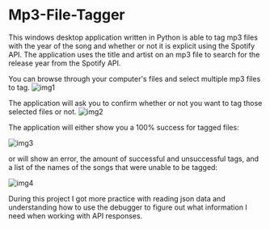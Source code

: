 # Mp3-File-Tagger
This windows desktop application written in Python is able to tag mp3 files with the year of the song and whether or not it is explicit using the Spotify API.
The application uses the title and artist on an mp3 file to search for the release year from the Spotify API.

You can browse through your computer's files and select multiple mp3 files to tag.
![img1](https://user-images.githubusercontent.com/51735830/211785025-65a8ce56-eeb4-4d8d-8138-b98c616c1293.png)

The application will ask you to confirm whether or not you want to tag those selected files or not.
![img2](https://user-images.githubusercontent.com/51735830/211785186-156827e4-a7ab-439d-a2ef-9e7400e88142.png)

The application will either show you a 100% success for tagged files:

![img3](https://user-images.githubusercontent.com/51735830/211785288-ac359fa6-957d-4900-8bf3-4a1184cae796.png)

or will show an error, the amount of successful and unsuccessful tags, and a list of the names of the songs that were unable to be tagged:

![img4](https://user-images.githubusercontent.com/51735830/211785315-350fb18a-b6d3-464b-bdfe-9d55d7c3badd.png)

During this project I got more practice with reading json data and understanding how to use the debugger to figure out what information I need when working with API responses.
